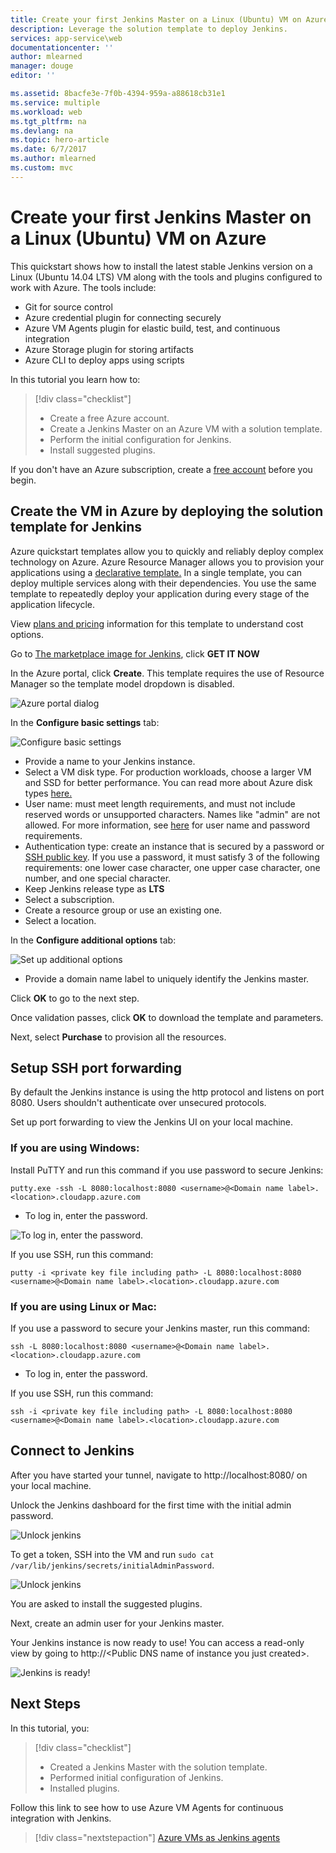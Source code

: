 ```yaml
---
title: Create your first Jenkins Master on a Linux (Ubuntu) VM on Azure
description: Leverage the solution template to deploy Jenkins.
services: app-service\web
documentationcenter: ''
author: mlearned
manager: douge
editor: ''

ms.assetid: 8bacfe3e-7f0b-4394-959a-a88618cb31e1
ms.service: multiple
ms.workload: web
ms.tgt_pltfrm: na
ms.devlang: na
ms.topic: hero-article
ms.date: 6/7/2017
ms.author: mlearned
ms.custom: mvc
---
```


# Create your first Jenkins Master on a Linux (Ubuntu) VM on Azure

This quickstart shows how to install the latest stable Jenkins version on a Linux (Ubuntu 14.04 LTS) VM along with the tools and plugins configured to work with Azure. The tools include:
<ul>
<li>Git for source control</li>
<li>Azure credential plugin for connecting securely</li>
<li>Azure VM Agents plugin for elastic build, test, and continuous integration</li>
<li>Azure Storage plugin for storing artifacts</li>
<li>Azure CLI to deploy apps using scripts</li>
</ul>

In this tutorial you learn how to:

> [!div class="checklist"]
> * Create a free Azure account.
> * Create a Jenkins Master on an Azure VM with a solution template. 
> * Perform the initial configuration for Jenkins.
> * Install suggested plugins.

If you don't have an Azure subscription, create a [free account](https://azure.microsoft.com/free/?WT.mc_id=A261C142F) before you begin.

## Create the VM in Azure by deploying the solution template for Jenkins

Azure quickstart templates allow you to quickly and reliably deploy complex technology on Azure.  Azure Resource Manager allows you to provision your applications using a [declarative template.](https://azure.microsoft.com/en-us/resources/templates/?term=jenkins) In a single template, you can deploy multiple services along with their dependencies. You use the same template to repeatedly deploy your application during every stage of the application lifecycle.

View [plans and pricing](https://azuremarketplace.microsoft.com/en-us/marketplace/apps/bitnami.jenkins?tab=PlansAndPrice) information for this template to understand cost options.

Go to [The marketplace image for Jenkins](https://azuremarketplace.microsoft.com/en-us/marketplace/apps/azure-oss.jenkins?tab=Overview), click **GET IT NOW**  

In the Azure portal, click **Create**.  This template requires the use of Resource Manager so the template model dropdown is disabled.
   
![Azure portal dialog](./media/install-jenkins-solution-template/ap-create.png)

In the **Configure basic settings** tab:

![Configure basic settings](./media/install-jenkins-solution-template/ap-basic.png)

* Provide a name to your Jenkins instance.
* Select a VM disk type.  For production workloads, choose a larger VM and SSD for better performance.  You can read more about Azure disk types [here.](https://docs.microsoft.com/en-us/azure/storage/storage-premium-storage)
* User name: must meet length requirements, and must not include reserved words or unsupported characters. Names like "admin" are not allowed.  For more information, see [here](https://docs.microsoft.com/en-us/azure/virtual-machines/windows/faq) for user name and password requirements.
* Authentication type: create an instance that is secured by a password or [SSH public key](https://docs.microsoft.com/en-us/azure/virtual-machines/linux/ssh-from-windows). If you use a password, it must satisfy 3 of the following requirements: one lower case character, one upper case character, one number, and one special character.
* Keep Jenkins release type as **LTS**
* Select a subscription.
* Create a resource group or use an existing one.
* Select a location.

In the **Configure additional options** tab:

![Set up additional options](./media/install-jenkins-solution-template/ap-addtional.png)

* Provide a domain name label to uniquely identify the Jenkins master.

Click **OK** to go to the next step. 

Once validation passes, click **OK** to download the template and parameters. 

Next, select **Purchase** to provision all the resources.

## Setup SSH port forwarding

By default the Jenkins instance is using the http protocol and listens on port 8080. Users shouldn't authenticate over unsecured protocols.
	
Set up port forwarding to view the Jenkins UI on your local machine.

### If you are using Windows:

Install PuTTY and run this command if you use password to secure Jenkins:
```
putty.exe -ssh -L 8080:localhost:8080 <username>@<Domain name label>.<location>.cloudapp.azure.com
```
* To log in, enter the password.

![To log in, enter the password.](./media/install-jenkins-solution-template/jenkins-pwd.png)

If you use SSH, run this command:
```
putty -i <private key file including path> -L 8080:localhost:8080 <username>@<Domain name label>.<location>.cloudapp.azure.com
```

### If you are using Linux or Mac:

If you use a password to secure your Jenkins master, run this command:
```
ssh -L 8080:localhost:8080 <username>@<Domain name label>.<location>.cloudapp.azure.com
```
* To log in, enter the password.

If you use SSH, run this command:
```
ssh -i <private key file including path> -L 8080:localhost:8080 <username>@<Domain name label>.<location>.cloudapp.azure.com
```

## Connect to Jenkins
After you have started your tunnel, navigate to http://localhost:8080/ on your local machine.

Unlock the Jenkins dashboard for the first time with the initial admin password.

![Unlock jenkins](./media/install-jenkins-solution-template/jenkins-unlock.png)

To get a token, SSH into the VM and run `sudo cat /var/lib/jenkins/secrets/initialAdminPassword`.

![Unlock jenkins](./media/install-jenkins-solution-template/jenkins-ssh.png)

You are asked to install the suggested plugins.

Next, create an admin user for your Jenkins master.

Your Jenkins instance is now ready to use! You can access a read-only view by going to http://\<Public DNS name of instance you just created\>.

![Jenkins is ready!](./media/install-jenkins-solution-template/jenkins-welcome.png)

## Next Steps

In this tutorial, you:

> [!div class="checklist"]
> * Created a Jenkins Master with the solution template.
> * Performed initial configuration of Jenkins.
> * Installed plugins.

Follow this link to see how to use Azure VM Agents for continuous integration with Jenkins.

> [!div class="nextstepaction"]
> [Azure VMs as Jenkins agents](jenkins-azure-vm-agents.md)
